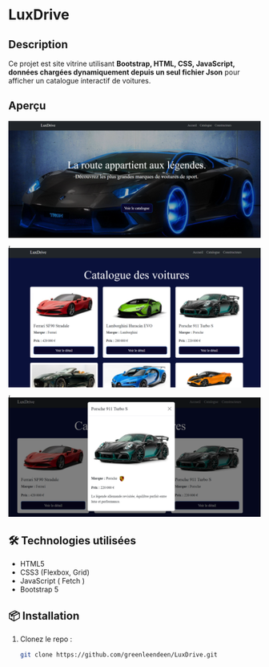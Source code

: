 # LuxDrive

##  Description
Ce projet est site vitrine utilisant **Bootstrap, HTML, CSS, JavaScript, données chargées dynamiquement depuis un seul fichier Json** pour afficher un catalogue interactif de voitures.

##  Aperçu
![Aperçu du projet](/images/screenshots/luxDrive-accueil.png), 
![Aperçu du projet](/images/screenshots/luxDrive-catalogue.png), 
![Aperçu du projet](/images/screenshots/LuxDrive-Modal.png)

## 🛠 Technologies utilisées
- HTML5
- CSS3 (Flexbox, Grid)
- JavaScript ( Fetch )
- Bootstrap 5

## 📦 Installation
1. Clonez le repo :
   ```bash
   git clone https://github.com/greenleendeen/LuxDrive.git
